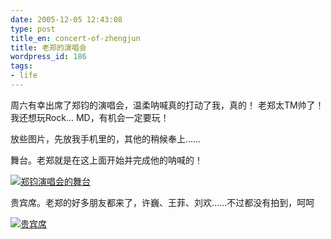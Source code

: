 ```yaml
---
date: 2005-12-05 12:43:08
type: post
title_en: concert-of-zhengjun
title: 老郑的演唱会
wordpress_id: 186
tags:
- life
---
```


周六有幸出席了郑钧的演唱会，温柔呐喊真的打动了我，真的！
老郑太TM帅了！我还想玩Rock...
MD，有机会一定要玩！

放些图片，先放我手机里的，其他的稍候奉上……

舞台。老郑就是在这上面开始并完成他的呐喊的！

[![郑钧演唱会的舞台](http://static.flickr.com/35/70347677_33e1f2bca4_m.jpg)](http://static.flickr.com/35/70347677_33e1f2bca4.jpg)

贵宾席。老郑的好多朋友都来了，许巍、王菲、刘欢……不过都没有拍到，呵呵

[![贵宾席](http://static.flickr.com/18/70347678_e013541c3d_m.jpg)](http://static.flickr.com/18/70347678_e013541c3d.jpg)
